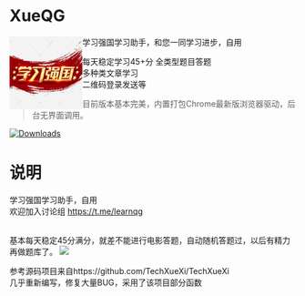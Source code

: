 # XueQG
<div>
  <img width="128" height="128" align="left" src="./img/Icon.png" alt="XueQG"/>
  <p>学习强国学习助手，和您一同学习进步，自用</p>
</div>
每天稳定学习45+分
全类型题目答题<br>
多种类文章学习<br>
二维码登录发送等

> 目前版本基本完美，内置打包Chrome最新版浏览器驱动，后台无界面调用。

[![Downloads](https://img.shields.io/github/downloads/imkenf/XueQG/total.svg)](https://github.com/imkenf/XueQG/releases/latest)

# 说明
学习强国学习助手，自用<br>
欢迎加入讨论组
https://t.me/learnqg

<br>
基本每天稳定45分满分，就差不能进行电影答题，自动随机答题过，以后有精力再做题库了。

<img src="https://raw.githubusercontent.com/imkenf/Xue/main/0001.jpg" width="65%">

参考源码项目来自https://github.com/TechXueXi/TechXueXi <br>
几乎重新编写，修复大量BUG，采用了该项目部分函数<br>
